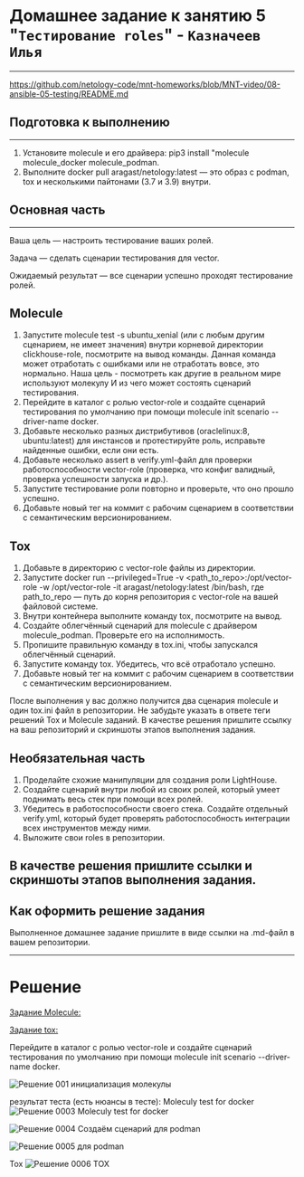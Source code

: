 # Домашнее задание к занятию 5 "`Тестирование roles`" - `Казначеев Илья`
---

https://github.com/netology-code/mnt-homeworks/blob/MNT-video/08-ansible-05-testing/README.md

## Подготовка к выполнению
---
1. Установите molecule и его драйвера: pip3 install "molecule molecule_docker molecule_podman.
2. Выполните docker pull aragast/netology:latest — это образ с podman, tox и несколькими пайтонами (3.7 и 3.9) внутри.

## Основная часть
---
Ваша цель — настроить тестирование ваших ролей.

Задача — сделать сценарии тестирования для vector.

Ожидаемый результат — все сценарии успешно проходят тестирование ролей.

## Molecule
1. Запустите molecule test -s ubuntu_xenial (или с любым другим сценарием, не имеет значения) внутри корневой директории clickhouse-role, посмотрите на вывод команды. Данная команда может отработать с ошибками или не отработать вовсе, это нормально. Наша цель - посмотреть как другие в реальном мире используют молекулу И из чего может состоять сценарий тестирования.
2. Перейдите в каталог с ролью vector-role и создайте сценарий тестирования по умолчанию при помощи molecule init scenario --driver-name docker.
3. Добавьте несколько разных дистрибутивов (oraclelinux:8, ubuntu:latest) для инстансов и протестируйте роль, исправьте найденные ошибки, если они есть.
4. Добавьте несколько assert в verify.yml-файл для проверки работоспособности vector-role (проверка, что конфиг валидный, проверка успешности запуска и др.).
5. Запустите тестирование роли повторно и проверьте, что оно прошло успешно.
6. Добавьте новый тег на коммит с рабочим сценарием в соответствии с семантическим версионированием.

## Tox
1. Добавьте в директорию с vector-role файлы из директории.
2. Запустите docker run --privileged=True -v <path_to_repo>:/opt/vector-role -w /opt/vector-role -it aragast/netology:latest /bin/bash, где path_to_repo — путь до корня репозитория с vector-role на вашей файловой системе.
3. Внутри контейнера выполните команду tox, посмотрите на вывод.
4. Создайте облегчённый сценарий для molecule с драйвером molecule_podman. Проверьте его на исполнимость.
5. Пропишите правильную команду в tox.ini, чтобы запускался облегчённый сценарий.
6. Запустите команду tox. Убедитесь, что всё отработало успешно.
7. Добавьте новый тег на коммит с рабочим сценарием в соответствии с семантическим версионированием.

После выполнения у вас должно получится два сценария molecule и один tox.ini файл в репозитории. Не забудьте указать в ответе теги решений Tox и Molecule заданий. В качестве решения пришлите ссылку на ваш репозиторий и скриншоты этапов выполнения задания.

## Необязательная часть
1. Проделайте схожие манипуляции для создания роли LightHouse.
2. Создайте сценарий внутри любой из своих ролей, который умеет поднимать весь стек при помощи всех ролей.
3. Убедитесь в работоспособности своего стека. Создайте отдельный verify.yml, который будет проверять работоспособность интеграции всех инструментов между ними.
4. Выложите свои roles в репозитории.

В качестве решения пришлите ссылки и скриншоты этапов выполнения задания.
---
## Как оформить решение задания
Выполненное домашнее задание пришлите в виде ссылки на .md-файл в вашем репозитории.

---

# Решение

[Задание Molecule:](https://github.com/IlyaBridge/homework/tree/main/Configuration-Management-System-2/Molecule)

[Задание tox:](https://github.com/IlyaBridge/homework/tree/main/Configuration-Management-System-2/Tox)

Перейдите в каталог с ролью vector-role и создайте сценарий тестирования по умолчанию при помощи molecule init scenario --driver-name docker.

![Решение 001 инициализация молекулы](https://github.com/user-attachments/assets/07327af5-4604-49fc-b69d-ffbcc321707c)

результат теста (есть нюансы в тесте):
Moleculу test for docker
![Решение 0003 Moleculу test for docker](https://github.com/user-attachments/assets/61d35a57-2cf5-42b3-9f9c-3354a12073c3)

![Решение 0004 Создаём сценарий для podman](https://github.com/user-attachments/assets/d1b9103b-6b2d-4423-a9c1-2fd84f13755a)

![Решение 0005 для podman](https://github.com/user-attachments/assets/f61b57b1-1d99-479f-a3e3-44c8b841f980)

Tox
![Решение 0006 TOX](https://github.com/user-attachments/assets/6392c8c4-a184-4bed-970b-e71e84f87bc1)


